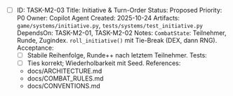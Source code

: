 - [ ] ID: TASK-M2-03
  Title: Initiative & Turn-Order
  Status: Proposed
  Priority: P0
  Owner: Copilot Agent
  Created: 2025-10-24
  Artifacts: `game/systems/initiative.py`, `tests/systems/test_initiative.py`
  DependsOn: TASK-M2-01, TASK-M2-02
  Notes:
  `CombatState`: Teilnehmer, Runde, Zugindex. `roll_initiative()` mit Tie-Break (DEX, dann RNG).
  Acceptance:
  - [ ] Stabile Reihenfolge, Runde++ nach letztem Teilnehmer.
  Tests:
  - [ ] Ties korrekt; Wiederholbarkeit mit Seed.
  References:
  - docs/ARCHITECTURE.md
  - docs/COMBAT_RULES.md
  - docs/CONVENTIONS.md
